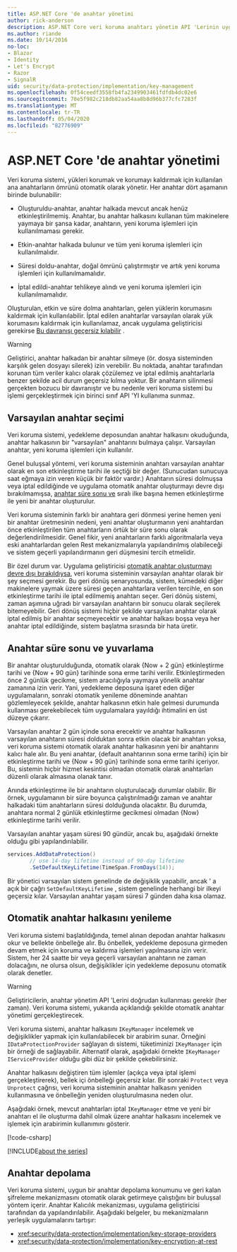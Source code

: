 ```yaml
---
title: ASP.NET Core 'de anahtar yönetimi
author: rick-anderson
description: ASP.NET Core veri koruma anahtarı yönetim API 'Lerinin uygulama ayrıntılarını öğrenin.
ms.author: riande
ms.date: 10/14/2016
no-loc:
- Blazor
- Identity
- Let's Encrypt
- Razor
- SignalR
uid: security/data-protection/implementation/key-management
ms.openlocfilehash: 0f54ceedf3558fb4fa2349903461fdfdb4dc02e6
ms.sourcegitcommit: 70e5f982c218db82aa54aa8b8d96b377cfc7283f
ms.translationtype: MT
ms.contentlocale: tr-TR
ms.lasthandoff: 05/04/2020
ms.locfileid: "82776909"
---
```

# <a name="key-management-in-aspnet-core"></a>ASP.NET Core 'de anahtar yönetimi

<a name="data-protection-implementation-key-management"></a>

Veri koruma sistemi, yükleri korumak ve korumayı kaldırmak için kullanılan ana anahtarların ömrünü otomatik olarak yönetir. Her anahtar dört aşamanın birinde bulunabilir:

* Oluşturuldu-anahtar, anahtar halkada mevcut ancak henüz etkinleştirilmemiş. Anahtar, bu anahtar halkasını kullanan tüm makinelere yaymaya bir şansa kadar, anahtarın, yeni koruma işlemleri için kullanılmaması gerekir.

* Etkin-anahtar halkada bulunur ve tüm yeni koruma işlemleri için kullanılmalıdır.

* Süresi doldu-anahtar, doğal ömrünü çalıştırmıştır ve artık yeni koruma işlemleri için kullanılmamalıdır.

* İptal edildi-anahtar tehlikeye alındı ve yeni koruma işlemleri için kullanılmamalıdır.

Oluşturulan, etkin ve süre dolma anahtarları, gelen yüklerin korumasını kaldırmak için kullanılabilir. İptal edilen anahtarlar varsayılan olarak yük korumasını kaldırmak için kullanılamaz, ancak uygulama geliştiricisi gerekirse [Bu davranışı geçersiz kılabilir](xref:security/data-protection/consumer-apis/dangerous-unprotect#data-protection-consumer-apis-dangerous-unprotect) .

>[!WARNING]
> Geliştirici, anahtar halkadan bir anahtar silmeye (ör. dosya sisteminden karşılık gelen dosyayı silerek) izin verebilir. Bu noktada, anahtar tarafından korunan tüm veriler kalıcı olarak çözülemez ve iptal edilmiş anahtarlarla benzer şekilde acil durum geçersiz kılma yoktur. Bir anahtarın silinmesi gerçekten bozucu bir davranıştır ve bu nedenle veri koruma sistemi bu işlemi gerçekleştirmek için birinci sınıf API 'YI kullanıma sunmaz.

## <a name="default-key-selection"></a>Varsayılan anahtar seçimi

Veri koruma sistemi, yedekleme deposundan anahtar halkasını okuduğunda, anahtar halkasının bir "varsayılan" anahtarını bulmaya çalışır. Varsayılan anahtar, yeni koruma işlemleri için kullanılır.

Genel buluşsal yöntemi, veri koruma sisteminin anahtarı varsayılan anahtar olarak en son etkinleştirme tarihi ile seçtiği bir değer. (Sunucudan sunucuya saat eğmaya izin veren küçük bir faktör vardır.) Anahtarın süresi dolmuşsa veya iptal edildiğinde ve uygulama otomatik anahtar oluşturmayı devre dışı bırakılmamışsa, [anahtar süre sonu ve](xref:security/data-protection/implementation/key-management#data-protection-implementation-key-management-expiration) sıralı ilke başına hemen etkinleştirme ile yeni bir anahtar oluşturulur.

Veri koruma sisteminin farklı bir anahtara geri dönmesi yerine hemen yeni bir anahtar üretmesinin nedeni, yeni anahtar oluşturmanın yeni anahtardan önce etkinleştirilen tüm anahtarların örtük bir süre sonu olarak değerlendirilmesidir. Genel fikir, yeni anahtarların farklı algoritmalarla veya eski anahtarlardan gelen Rest mekanizmalarıyla yapılandırılmış olabileceği ve sistem geçerli yapılandırmanın geri düşmesini tercih etmelidir.

Bir özel durum var. Uygulama geliştiricisi [otomatik anahtar oluşturmayı devre dışı bırakıldıysa](xref:security/data-protection/configuration/overview#disableautomatickeygeneration), veri koruma sisteminin varsayılan anahtar olarak bir şey seçmesi gerekir. Bu geri dönüş senaryosunda, sistem, kümedeki diğer makinelere yaymak üzere süresi geçen anahtarlara verilen tercihle, en son etkinleştirme tarihi ile iptal edilmemiş anahtarı seçer. Geri dönüş sistemi, zaman aşımına uğradı bir varsayılan anahtarın bir sonucu olarak seçilerek bitemeyebilir. Geri dönüş sistemi hiçbir şekilde varsayılan anahtar olarak iptal edilmiş bir anahtar seçmeyecektir ve anahtar halkası boşsa veya her anahtar iptal edildiğinde, sistem başlatma sırasında bir hata üretir.

<a name="data-protection-implementation-key-management-expiration"></a>

## <a name="key-expiration-and-rolling"></a>Anahtar süre sonu ve yuvarlama

Bir anahtar oluşturulduğunda, otomatik olarak {Now + 2 gün} etkinleştirme tarihi ve {Now + 90 gün} tarihinde sona erme tarihi verilir. Etkinleştirmeden önce 2 günlük gecikme, sistem aracılığıyla yaymaya yönelik anahtar zamanına izin verir. Yani, yedekleme deposuna işaret eden diğer uygulamaların, sonraki otomatik yenileme döneminde anahtarı gözlemleyecek şekilde, anahtar halkasının etkin hale gelmesi durumunda kullanması gerekebilecek tüm uygulamalara yayıldığı ihtimalini en üst düzeye çıkarır.

Varsayılan anahtar 2 gün içinde sona erecektir ve anahtar halkasının varsayılan anahtarın süresi dolduktan sonra etkin olacak bir anahtarı yoksa, veri koruma sistemi otomatik olarak anahtar halkasının yeni bir anahtarını kalıcı hale alır. Bu yeni anahtar, {default anahtarının sona erme tarihi} için bir etkinleştirme tarihi ve {Now + 90 gün} tarihinde sona erme tarihi içeriyor. Bu, sistemin hiçbir hizmet kesintisi olmadan otomatik olarak anahtarları düzenli olarak almasına olanak tanır.

Anında etkinleştirme ile bir anahtarın oluşturulacağı durumlar olabilir. Bir örnek, uygulamanın bir süre boyunca çalıştırılmadığı zaman ve anahtar halkadaki tüm anahtarların süresi dolduğunda olacaktır. Bu durumda, anahtara normal 2 günlük etkinleştirme gecikmesi olmadan {Now} etkinleştirme tarihi verilir.

Varsayılan anahtar yaşam süresi 90 gündür, ancak bu, aşağıdaki örnekte olduğu gibi yapılandırılabilir.

```csharp
services.AddDataProtection()
       // use 14-day lifetime instead of 90-day lifetime
       .SetDefaultKeyLifetime(TimeSpan.FromDays(14));
```

Bir yönetici varsayılan sistem genelinde de değişiklik yapabilir, ancak ' a açık bir çağrı `SetDefaultKeyLifetime` , sistem genelinde herhangi bir ilkeyi geçersiz kılar. Varsayılan anahtar yaşam süresi 7 günden daha kısa olamaz.

## <a name="automatic-key-ring-refresh"></a>Otomatik anahtar halkasını yenileme

Veri koruma sistemi başlatıldığında, temel alınan depodan anahtar halkasını okur ve bellekte önbelleğe alır. Bu önbellek, yedekleme deposuna girmeden devam etmek için koruma ve kaldırma işlemleri yapılmasına izin verir. Sistem, her 24 saatte bir veya geçerli varsayılan anahtarın ne zaman dolacağını, ne olursa olsun, değişiklikler için yedekleme deposunu otomatik olarak denetler.

>[!WARNING]
> Geliştiricilerin, anahtar yönetim API 'Lerini doğrudan kullanması gerekir (her zaman). Veri koruma sistemi, yukarıda açıklandığı şekilde otomatik anahtar yönetimi gerçekleştirecek.

Veri koruma sistemi, anahtar halkasını `IKeyManager` incelemek ve değişiklikler yapmak için kullanılabilecek bir arabirim sunar. Örneğini `IDataProtectionProvider` sağlayan dı sistemi, tüketiminizi `IKeyManager` için bir örneği de sağlayabilir. Alternatif olarak, aşağıdaki örnekte `IKeyManager` `IServiceProvider` olduğu gibi düz bir şekilde çekebilirsiniz.

Anahtar halkasını değiştiren tüm işlemler (açıkça veya iptal işlemi gerçekleştirerek), bellek içi önbelleği geçersiz kılar. Bir sonraki `Protect` veya `Unprotect` çağrısı, veri koruma sisteminin anahtar halkasını yeniden kullanmasına ve önbelleğin yeniden oluşturulmasına neden olur.

Aşağıdaki örnek, mevcut anahtarları iptal `IKeyManager` etme ve yeni bir anahtarı el ile oluşturma dahil olmak üzere anahtar halkasını incelemek ve işlemek için arabirimin kullanımını gösterir.

[!code-csharp[](key-management/samples/key-management.cs)]

[!INCLUDE[about the series](~/includes/code-comments-loc.md)]

## <a name="key-storage"></a>Anahtar depolama

Veri koruma sistemi, uygun bir anahtar depolama konumunu ve geri kalan şifreleme mekanizmasını otomatik olarak getirmeye çalıştığını bir buluşsal yöntem içerir. Anahtar Kalıcılık mekanizması, uygulama geliştiricisi tarafından da yapılandırılabilir. Aşağıdaki belgeler, bu mekanizmaların yerleşik uygulamalarını tartışır:

* <xref:security/data-protection/implementation/key-storage-providers>
* <xref:security/data-protection/implementation/key-encryption-at-rest>
